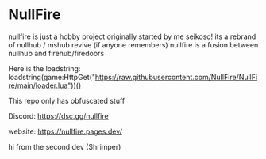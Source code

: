 # NullFire
nullfire is just a hobby project originally started by me seikoso!
its a rebrand of nullhub / mshub revive (if anyone remembers)
nullfire is a fusion between nullhub and firehub/firedoors

Here is the loadstring:
loadstring(game:HttpGet("https://raw.githubusercontent.com/NuIlFire/NullFire/main/loader.lua"))()

This repo only has obfuscated stuff

Discord: https://dsc.gg/nullfire

website: https://nullfire.pages.dev/

hi from the second dev (Shrimper)
